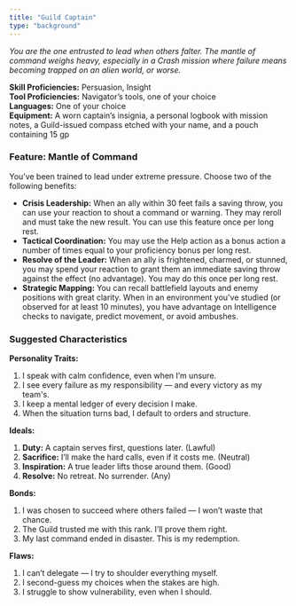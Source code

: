 ```yaml
---
title: "Guild Captain"
type: "background"
---
```


*You are the one entrusted to lead when others falter. The mantle of command weighs heavy, especially in a Crash mission where failure means becoming trapped on an alien world, or worse.*

**Skill Proficiencies:** Persuasion, Insight<br>
**Tool Proficiencies:** Navigator’s tools, one of your choice<br>
**Languages:** One of your choice<br>
**Equipment:** A worn captain’s insignia, a personal logbook with mission notes, a Guild-issued compass etched with your name, and a pouch containing 15 gp

### Feature: Mantle of Command

You’ve been trained to lead under extreme pressure. Choose two of the following benefits:

- **Crisis Leadership:** When an ally within 30 feet fails a saving throw, you can use your reaction to shout a command or warning. They may reroll and must take the new result. You can use this feature once per long rest.
- **Tactical Coordination:** You may use the Help action as a bonus action a number of times equal to your proficiency bonus per long rest.
- **Resolve of the Leader:** When an ally is frightened, charmed, or stunned, you may spend your reaction to grant them an immediate saving throw against the effect (no advantage). You may do this once per long rest.
- **Strategic Mapping:** You can recall battlefield layouts and enemy positions with great clarity. When in an environment you've studied (or observed for at least 10 minutes), you have advantage on Intelligence checks to navigate, predict movement, or avoid ambushes.

### Suggested Characteristics

**Personality Traits:**
1. I speak with calm confidence, even when I’m unsure.
2. I see every failure as my responsibility — and every victory as my team's.
3. I keep a mental ledger of every decision I make.
4. When the situation turns bad, I default to orders and structure.

**Ideals:**
1. **Duty:** A captain serves first, questions later. (Lawful)
2. **Sacrifice:** I’ll make the hard calls, even if it costs me. (Neutral)
3. **Inspiration:** A true leader lifts those around them. (Good)
4. **Resolve:** No retreat. No surrender. (Any)

**Bonds:**
1. I was chosen to succeed where others failed — I won’t waste that chance.
2. The Guild trusted me with this rank. I’ll prove them right.
3. My last command ended in disaster. This is my redemption.

**Flaws:**
1. I can’t delegate — I try to shoulder everything myself.
2. I second-guess my choices when the stakes are high.
3. I struggle to show vulnerability, even when I should.